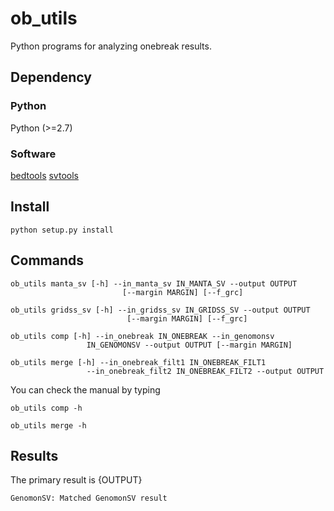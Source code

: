 # ob_utils
Python programs for analyzing onebreak results.

## Dependency

### Python
Python (>=2.7)

### Software
[bedtools](http://bedtools.readthedocs.org/en/latest/)
[svtools](https://github.com/hall-lab/svtools.git)

## Install

```
python setup.py install
```

## Commands

```
ob_utils manta_sv [-h] --in_manta_sv IN_MANTA_SV --output OUTPUT
                         [--margin MARGIN] [--f_grc]
```
```
ob_utils gridss_sv [-h] --in_gridss_sv IN_GRIDSS_SV --output OUTPUT
                          [--margin MARGIN] [--f_grc]
```
```
ob_utils comp [-h] --in_onebreak IN_ONEBREAK --in_genomonsv
                 IN_GENOMONSV --output OUTPUT [--margin MARGIN]
```
```
ob_utils merge [-h] --in_onebreak_filt1 IN_ONEBREAK_FILT1
                 --in_onebreak_filt2 IN_ONEBREAK_FILT2 --output OUTPUT
```

You can check the manual by typing
```
ob_utils comp -h
```
```
ob_utils merge -h
```

## Results

The primary result is {OUTPUT}

    GenomonSV: Matched GenomonSV result
